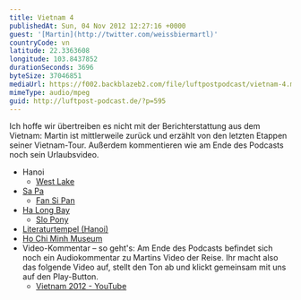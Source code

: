 ```yaml
---
title: Vietnam 4
publishedAt: Sun, 04 Nov 2012 12:27:16 +0000
guest: '[Martin](http://twitter.com/weissbiermartl)'
countryCode: vn
latitude: 22.3363608
longitude: 103.8437852
durationSeconds: 3696
byteSize: 37046851
mediaUrl: https://f002.backblazeb2.com/file/luftpostpodcast/vietnam-4.mp3
mimeType: audio/mpeg
guid: http://luftpost-podcast.de/?p=595
---
```


Ich hoffe wir übertreiben es nicht mit der Berichterstattung aus dem Vietnam: Martin ist mittlerweile zurück und erzählt von den letzten Etappen seiner Vietnam-Tour. Außerdem kommentieren wie am Ende des Podcasts noch sein Urlaubsvideo.

- Hanoi
  - [West Lake](http://en.wikipedia.org/wiki/West%5FLake%5F%28Hanoi%29)
- [Sa Pa](http://de.wikipedia.org/wiki/Sa%5FPa)
  - [Fan Si Pan](http://de.wikipedia.org/wiki/Phan-xi-p%C4%83ng)
- [Ha Long Bay](http://de.wikipedia.org/wiki/V%E1%BB%8Bnh%5FH%E1%BA%A1%5FLong)
  - [Slo Pony](http://www.asiaoutdoors.com.vn/)
- [Literaturtempel (Hanoi)](http://de.wikipedia.org/wiki/Literaturtempel%5F%28Hanoi%29)
- [Ho Chi Minh Museum](http://en.wikipedia.org/wiki/Ho%5FChi%5FMinh%5FMuseum)
- Video-Kommentar – so geht's: Am Ende des Podcasts befindet sich noch ein Audiokommentar zu Martins Video der Reise. Ihr macht also das folgende Video auf, stellt den Ton ab und klickt gemeinsam mit uns auf den Play-Button.
  - [Vietnam 2012 - YouTube](http://www.youtube.com/watch?v=nihCCzkJFd0)
